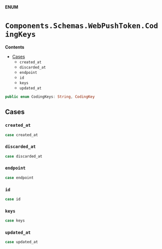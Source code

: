 **ENUM**

# `Components.Schemas.WebPushToken.CodingKeys`

**Contents**

- [Cases](#cases)
  - `created_at`
  - `discarded_at`
  - `endpoint`
  - `id`
  - `keys`
  - `updated_at`

```swift
public enum CodingKeys: String, CodingKey
```

## Cases
### `created_at`

```swift
case created_at
```

### `discarded_at`

```swift
case discarded_at
```

### `endpoint`

```swift
case endpoint
```

### `id`

```swift
case id
```

### `keys`

```swift
case keys
```

### `updated_at`

```swift
case updated_at
```
